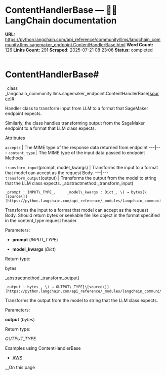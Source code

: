 # ContentHandlerBase — 🦜🔗 LangChain  documentation

**URL:** https://python.langchain.com/api_reference/community/llms/langchain_community.llms.sagemaker_endpoint.ContentHandlerBase.html
**Word Count:** 126
**Links Count:** 291
**Scraped:** 2025-07-21 08:23:06
**Status:** completed

---

# ContentHandlerBase\#

_class _langchain\_community.llms.sagemaker\_endpoint.ContentHandlerBase[\[source\]](https://python.langchain.com/api_reference/_modules/langchain_community/llms/sagemaker_endpoint.html#ContentHandlerBase)\#     

Handler class to transform input from LLM to a format that SageMaker endpoint expects.

Similarly, the class handles transforming output from the SageMaker endpoint to a format that LLM class expects.

Attributes

`accepts` | The MIME type of the response data returned from endpoint   ---|---   `content_type` | The MIME type of the input data passed to endpoint      Methods

`transform_input`\(prompt, model\_kwargs\) | Transforms the input to a format that model can accept as the request Body.   ---|---   `transform_output`\(output\) | Transforms the output from the model to string that the LLM class expects.      _abstractmethod _transform\_input\(

    _prompt : INPUT\_TYPE_,     _model\_kwargs : Dict_, \) → bytes[\[source\]](https://python.langchain.com/api_reference/_modules/langchain_community/llms/sagemaker_endpoint.html#ContentHandlerBase.transform_input)\#     

Transforms the input to a format that model can accept as the request Body. Should return bytes or seekable file like object in the format specified in the content\_type request header.

Parameters:     

  * **prompt** \(_INPUT\_TYPE_\)

  * **model\_kwargs** \(_Dict_\)

Return type:     

bytes

_abstractmethod _transform\_output\(

    _output : bytes_, \) → OUTPUT\_TYPE[\[source\]](https://python.langchain.com/api_reference/_modules/langchain_community/llms/sagemaker_endpoint.html#ContentHandlerBase.transform_output)\#     

Transforms the output from the model to string that the LLM class expects.

Parameters:     

**output** \(_bytes_\)

Return type:     

_OUTPUT\_TYPE_

Examples using ContentHandlerBase

  * [AWS](https://python.langchain.com/docs/integrations/providers/aws/)

__On this page